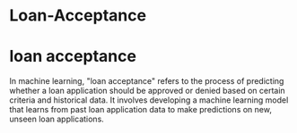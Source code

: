 # Loan-Acceptance
<h1>loan acceptance </h1>
<p>In machine learning, "loan acceptance" refers to the process of predicting whether a loan application should be approved or denied based on certain criteria and historical data. It involves developing a machine learning model that learns from past loan application data to make predictions on new, unseen loan applications.</p>
